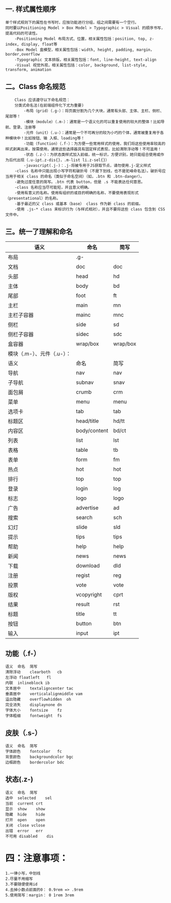 ## 一. 样式属性顺序
```
单个样式规则下的属性在书写时，应按功能进行分组，组之间需要有一个空行。
同时要以Positioning Model > Box Model > Typographic > Visual 的顺序书写，提高代码的可读性。
    -Positioning Model 布局方式、位置，相关属性包括：position, top, z-index, display, float等
    -Box Model 盒模型，相关属性包括：width, height, padding, margin，border,overflow
    -Typographic 文本排版，相关属性包括：font, line-height, text-align
    -Visual 视觉外观，相关属性包括：color, background, list-style, transform, animation
```
## 二。Class 命名规范
```
    Class 应该遵守以下命名规范：
    分类式命名法(在前端组件化下尤为重要)
        -布局（grid）（.g-）：将页面分割为几个大块，通常有头部、主体、主栏、侧栏、尾部等！
        -模块（module）（.m-）：通常是一个语义化的可以重复使用的较大的整体！比如导航、登录、注册等
        -元件（unit）（.u-）：通常是一个不可再分的较为小巧的个体，通常被重复用于各种模块中！比如按钮、输 入框、loading等！
        -功能（function）（.f-）：为方便一些常用样式的使用，我们将这些使用率较高的样式剥离出来，按需使用，通常这些选择器具有固定样式表现，比如清除浮动等！不可滥用！
        -状态（.z-）：为状态类样式加入前缀，统一标识，方便识别，她只能组合使用或作为后代出现（.u-ipt.z-dis{}，.m-list li.z-sel{}）
        -javascript(.j-)：.j-将被专用于JS获取节点，请勿使用.j-定义样式
    -class 名称中只能出现小写字符和破折号（不是下划线，也不是驼峰命名法）。破折号应当用于相关 class 的命名（类似于命名空间）（如，.btn 和 .btn-danger）。
    -避免过度任意的简写。.btn 代表 button，但是 .s 不能表达任何意思。
    -class 名称应当尽可能短，并且意义明确。
    -使用有意义的名称。使用有组织的或目的明确的名称，不要使用表现形式（presentational）的名称。
    -基于最近的父 class 或基本（base） class 作为新 class 的前缀。
    -使用 .js-* class 来标识行为（与样式相对），并且不要将这些 class 包含到 CSS 文件中。
```
## 三。统一了理解和命名
| 语义    | 命名 | 简写 |
| --------------- | ------------------------- | ----------------------- |
| 布局 | .g- | 
| 文档| doc|doc	
|头部	| head	| hd
|主体	| body	| bd
|尾部	| foot	| ft
|主栏	| main	| mn
|主栏子容器	| mainc	| mnc
|侧栏	| side	| sd
|侧栏子容器	| sidec	| sdc
|盒容器	| wrap/box	| wrap/box
| 模块（.m-）、元件（.u-）：
| 语义	| 命名	| 简写
| 导航	| nav	| nav
| 子导航	| subnav	| snav
| 面包屑	| crumb	| crm
| 菜单	| menu	| menu
| 选项卡	| tab	| tab
| 标题区	| head/title	| hd/tt
| 内容区	| body/content	| bd/ct
| 列表	| list	| lst
| 表格	| table	| tb
| 表单	| form	| fm
| 热点	| hot	| hot
| 排行	| top	| top
| 登录	| login	| log
| 标志	| logo	| logo
| 广告	| advertise	| ad
| 搜索	| search	| sch
| 幻灯	| slide	| sld
| 提示	| tips	| tips
| 帮助	| help	| help
| 新闻	| news	| news
| 下载	| download	| dld
| 注册	| regist	| reg
| 投票	| vote	| vote
| 版权	| vcopyright	| cprt
| 结果	| result	| rst
| 标题	| title	| tt
| 按钮	| button	| btn
| 输入	| input	| ipt|

## 功能（.f-）
    语义	命名	简写
    清除浮动	clearboth	cb
    左浮动	floatleft	fl
    内联	inlineblock	ib
    文本居中	textaligncenter	tac
    垂直居中	verticalalignmiddle	vam
    溢出隐藏	overflowhidden	oh
    完全消失	displaynone	dn
    字体大小	fontsize	fz
    字体粗细	fontweight	fs
## 皮肤（.s-）
    语义	命名	简写
    字体颜色	fontcolor	fc
    背景颜色	backgroundcolor	bgc
    边框颜色	bordercolor	bdc

## 状态(.z-)
    语义	命名	简写
    选中	selected	sel
    当前	current	crt
    显示	show	show
    隐藏	hide	hide
    打开	open	open
    关闭	close vclose
    出错	error	err
    不可用	disabled	dis
#  四：注意事项：
    1.一律小写，中划线
    2.尽量不用缩写
    3.不要随便使用id
    4.去掉小数点前面的0： 0.9rem => .9rem
    5.使用简写：margin： 0 1rem 3rem